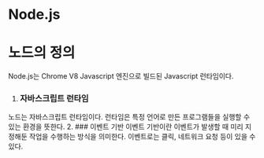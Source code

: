 Node.js
=======
# 노드의 정의
Node.js는 Chrome V8 Javascript 엔진으로 빌드된 Javascript 런타임이다.
1. ### 자바스크립트 런타임
노드는 자바스크립트 런타임이다. 런타임은 특정 언어로 만든 프로그램들을 실행할 수 있는 환경을 뜻한다.
2. ### 이벤트 기반
이벤트 기반이란 이벤트가 발생할 때 미리 지정해둔 작업을 수행하는 방식을 의미한다. 이벤트로는 클릭, 네트워크 요청 등이 있을 수 있다.

